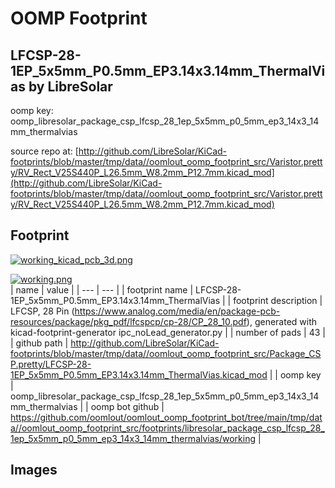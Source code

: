 # OOMP Footprint  
## LFCSP-28-1EP_5x5mm_P0.5mm_EP3.14x3.14mm_ThermalVias  by LibreSolar  
  
oomp key: oomp_libresolar_package_csp_lfcsp_28_1ep_5x5mm_p0_5mm_ep3_14x3_14mm_thermalvias  
  
source repo at: [http://github.com/LibreSolar/KiCad-footprints/blob/master/tmp/data//oomlout_oomp_footprint_src/Varistor.pretty/RV_Rect_V25S440P_L26.5mm_W8.2mm_P12.7mm.kicad_mod](http://github.com/LibreSolar/KiCad-footprints/blob/master/tmp/data//oomlout_oomp_footprint_src/Varistor.pretty/RV_Rect_V25S440P_L26.5mm_W8.2mm_P12.7mm.kicad_mod)  
## Footprint  
  
[![working_kicad_pcb_3d.png](working_kicad_pcb_3d_600.png)](working_kicad_pcb_3d.png)  
  
[![working.png](working_600.png)](working.png)  
| name | value | 
| --- | --- | 
| footprint name | LFCSP-28-1EP_5x5mm_P0.5mm_EP3.14x3.14mm_ThermalVias | 
| footprint description | LFCSP, 28 Pin (https://www.analog.com/media/en/package-pcb-resources/package/pkg_pdf/lfcspcp/cp-28/CP_28_10.pdf), generated with kicad-footprint-generator ipc_noLead_generator.py | 
| number of pads | 43 | 
| github path | http://github.com/LibreSolar/KiCad-footprints/blob/master/tmp/data//oomlout_oomp_footprint_src/Package_CSP.pretty/LFCSP-28-1EP_5x5mm_P0.5mm_EP3.14x3.14mm_ThermalVias.kicad_mod | 
| oomp key | oomp_libresolar_package_csp_lfcsp_28_1ep_5x5mm_p0_5mm_ep3_14x3_14mm_thermalvias | 
| oomp bot github | https://github.com/oomlout/oomlout_oomp_footprint_bot/tree/main/tmp/data//oomlout_oomp_footprint_src/footprints/libresolar_package_csp_lfcsp_28_1ep_5x5mm_p0_5mm_ep3_14x3_14mm_thermalvias/working | 
## Images  
